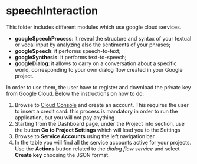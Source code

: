 # speechInteraction

This folder includes different modules which use google cloud services.
- **googleSpeechProcess**: it reveal the structure and syntax of your textual or vocal input by analyzing also the sentiments of your phrases;
- **googleSpeech**:  it performs speech-to-text;
- **googleSynthesis**: it performs text-to-speech;
- **googleDialog**: it allows to carry on a conversation about a specific world, corresponding to your own dialog flow created in your Google project.


In order to use them, the user have to register and download the private key from Google Cloud. Below the instructions on how to do:
1. Browse to  [Cloud Console](https://console.cloud.google.com) and create an account. This requires the user to insert a credit card: this process is mandatory in order to run the application, but you will not pay anything
2. Starting from the Dashboard page, under the Project info section, use the button **Go to Project Settings** which will lead you to the Settings
3. Browse to **Service Accounts** using the left navigation bar
4. In the table you will find all the service accounts active for your projects. Use the **Actions** button related to the _dialog flow service_ and select **Create key** choosing the JSON format.
